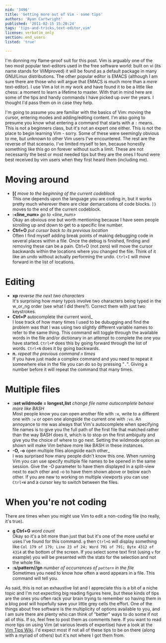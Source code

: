 ```yaml
---
nid: '3496'
title: 'Getting more out of Vim - some tips'
authors: 'Ryan Cartwright'
published: '2011-02-15 15:20:24'
tags: 'tips-and-tricks,text-editor,vim'
license: verbatim_only
section: end_users
listed: 'true'

---
```

I'm donning my flame-proof suit for this post. Vim is arguably one of the two most popular text-editors used in the free software world: built on vi (its name stands for VIiMproved) it will be found as a default package in many GNU/Linux distributions. The other popular editor is EMACS (although I am sure there are those who will argue that EMACS is much more than a _mere_ text-editor). I use Vim a lot in my work and have found it to be a little like chess: a moment to learn a lifetime to master. With that in mind here are some of the tips and handy commands I have picked up over the years. I thought I'd pass them on in case they help.

<!-- break-->

I'm going to assume you are familiar with the basics of Vim: moving the cursor, entering modes and adding/editing content. I'm also going to presume you know what entering a command that starts with a `:` means. This is not a beginners class, but it's not an expert one either. This is not the place to begin learning Vim - sorry. Some of these were seemingly obvious to me, but unknown to other Vim users I've encountered. The rest are the reverse of that scenario. I've limited myself to ten, because honestly something like this go on forever without such a limit. These are not necessarily the best or most needed tips but they are the ones I found were best received by vim users when they first heard them (including me).

# Moving around

* **[{** _move to the beginning of the current codeblock_  
This one depends upon the language you are coding in, but it works pretty much wherever there are clear demarcations of code blocks. `]}` moves to the end of the current codeblock.
* **:<line_num>** _go to <line_num>_  
Okay an obvious one but worth mentioning because I have seen people scrolling up and down to get to a specific line number.
* **Ctrl+O** _put cursor back to its previous location_  
Often I find myself adding break points of making debugging code in several places within a file. Once the debug is finished, finding and removing these can be a pain. Ctrl+O (not zero) will move the cursor backwards within the locations where you changed the file. Think of it like an undo without actually performing the undo. `Ctrl+I` will move forward in the list of locations.

# Editing

* **xp** _reverse the next two characters_  
It's surprising how many typos involve two characters being typed in the w_or_ng order (see what I did there?). Correct them with just two keystrokes.
* **Ctrl+P** autocomplete the current word_  
I lose track of how many times I used to be dubugging and find the problem was that I was using two slightly different variable names to refer to the same thing. This command will toggle through the available words in the file and/or dictionary in an attempt to complete the one you have started. `Ctrl+P` does this by going forward through the list of words. `Ctrl+N` does it by going backwards.
* **n.** _repeat the previous command `n` times_  
If you have just made a complex command and you need to repeat it somewhere else in the file you can do so by pressing "`.`". Giving a number before it will repeat the command that many times.

# Multiple files

* **:set wildmode = longest,list** _change file name autocomplete behave more like BASH_  
Most people know you can open another file with `:e`, write to a different one with `:w` or open one alongside the current one with `:vs`. An annoyance to me was always that Vim's autocomplete when specifying file names is to give you the full path of the first file that matched rather than the way BASH does it, which is to stop on the first ambiguity and give you the choice of where to go next. Setting the wildmode option as shown will make Vim behave more like BASH in these instances.
* **-O, -o** open multiple files alongside each other_  
I was surprised how many people didn't know this one. When running Vim you can use specify multiple file names to be opened in the same session. Give the -O parameter to have them displayed in a split-view next to each other and -o to have them shown above or below each other. If you are new to working on multiple viewports you can use `Ctrl+W` and a cursor key to switch between the files.

# When you're not coding

There are times when you might use Vim to edit a non-coding file (no really, it's true).

* **g Ctrl+G** _word count_  
Okay so it's a bit more than just that but it's one of the more useful er uses I've found for this command. `g` then `Ctrl+G` will display something like `Col 179 of 179; Line 23 of 24; Word 791 of 791; Byte 4312 of 4314` at the bottom of the screen. If you select some text first (using `v` for example) you will be presented with the stats for the selection and not the whole file.
* **:s/pattern//gn** _number of occurrences of `pattern` in the file_  
Sometimes you need to know how often a word appears in a file. This command will tell you.

As said, this is not an exhaustive list and I appreciate this is a bit of a niche topic and I'm not expecting big reading figures here, but these kinds of tips are the ones you often rack your brain trying to remember so having them in a blog post will hopefully save your little grey cells the effort. One of the things about free software is the multiplicity of options available to you, and I am sure there are plenty who can think of "better" ways to do some if not all of this. If so, feel free to post them as comments here. If you want to read more tips on using Vim (at various levels of expertise) have a look at the [Vim Tips Wiki](http://vim.wikia.com/wiki/Vim_Tips_Wiki). I'd expect most if not all of these tips to be on there (along with a myriad of others) but it's not where I got them from.